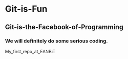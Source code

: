 # Git-is-Fun
## Git-is-the-Facebook-of-Programming
### We will definitely do some serious coding. 
My_first_repo_at_EANBiT
